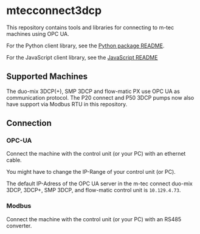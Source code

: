 
# mtecconnect3dcp

This repository contains tools and libraries for connecting to m-tec machines using OPC UA.

For the Python client library, see the [Python package README](Python/README.md).

For the JavaScript client library, see the [JavaScript README](JavaScript/README.md)

## Supported Machines

The duo-mix 3DCP(+), SMP 3DCP and flow-matic PX use OPC UA as communication protocol. The P20 connect and P50 3DCP pumps now also have support via Modbus RTU in this repository.

## Connection

### OPC-UA

Connect the machine with the control unit (or your PC) with an ethernet cable.

You might have to change the IP-Range of your control unit (or PC).

The default IP-Adress of the OPC UA server in the m-tec connect duo-mix 3DCP, 3DCP+, SMP 3DCP, and flow-matic control unit is `10.129.4.73`.

### Modbus

Connect the machine with the control unit (or your PC) with an RS485 converter.
